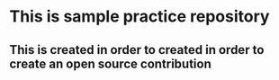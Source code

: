 # This is sample practice repository 
## This is created in order to created in order to create an open source contribution



